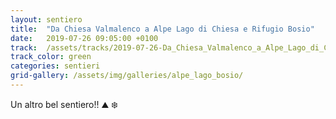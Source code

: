 ```yaml
---
layout: sentiero
title:  "Da Chiesa Valmalenco a Alpe Lago di Chiesa e Rifugio Bosio"
date:   2019-07-26 09:05:00 +0100
track:  /assets/tracks/2019-07-26-Da_Chiesa_Valmalenco_a_Alpe_Lago_di_Chiesa_e_Rifugio_Bosio.gpx
track_color: green
categories: sentieri
grid-gallery: /assets/img/galleries/alpe_lago_bosio/
---
```


Un altro bel sentiero!! :mountain: :snowflake: